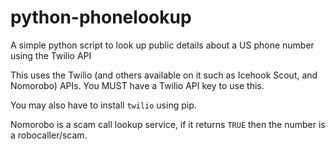 # python-phonelookup
A simple python script to look up public details about a US phone number using the Twilio API

This uses the Twilio (and others available on it such as Icehook Scout, and Nomorobo) APIs. You MUST have a Twilio API key to use this.

You may also have to install ```twilio``` using pip.

Nomorobo is a scam call lookup service, if it returns ```TRUE``` then the number is a robocaller/scam.
